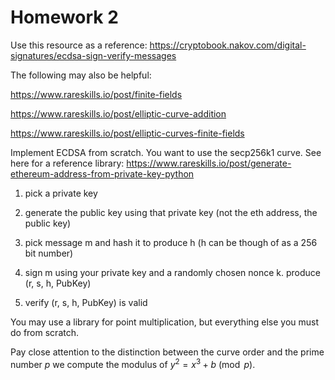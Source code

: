 # Homework 2

Use this resource as a reference: https://cryptobook.nakov.com/digital-signatures/ecdsa-sign-verify-messages

The following may also be helpful:

https://www.rareskills.io/post/finite-fields

https://www.rareskills.io/post/elliptic-curve-addition

https://www.rareskills.io/post/elliptic-curves-finite-fields

Implement ECDSA from scratch. You want to use the secp256k1 curve. See here for a reference library: https://www.rareskills.io/post/generate-ethereum-address-from-private-key-python

1) pick a private key

2) generate the public key using that private key (not the eth address, the public key)

3) pick message m and hash it to produce h (h can be though of as a 256 bit number)

4) sign m using your private key and a randomly chosen nonce k. produce (r, s, h, PubKey)

5) verify (r, s, h, PubKey) is valid

You may use a library for point multiplication, but everything else you must do from scratch.

Pay close attention to the distinction between the curve order and the prime number $p$ we compute the modulus of $y^2=x^3+b \pmod p$.